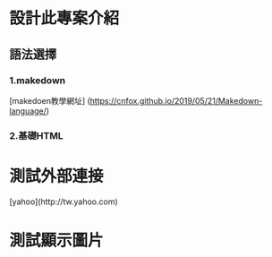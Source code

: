 # 設計此專案介紹

## 語法選擇

### 1.makedown
 [makedoen教學網址] (https://cnfox.github.io/2019/05/21/Makedown-language/)
### 2.基礎HTML
<h1> 測試外部連接 </h1>
[yahoo](http://tw.yahoo.com)


<h1> 測試顯示圖片 </h1>










